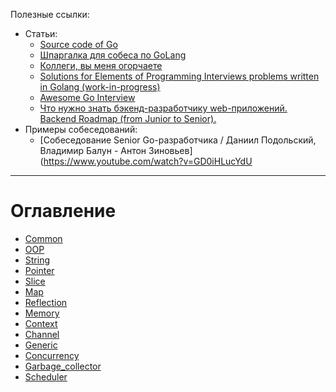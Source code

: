 Полезные ссылки:
- Статьи:
	- [Source code of Go](https://github.com/golang/go)
	- [Шпаргалка для собеса по GoLang](https://habr.com/ru/articles/758662/)
	- [Коллеги, вы меня огорчаете](https://habr.com/ru/companies/oleg-bunin/articles/521582/)
	- [Solutions for Elements of Programming Interviews problems written in Golang (work-in-progress)](https://github.com/mrekucci/epi)
	- [Awesome Go Interview ](https://awesome-go-interview.dev/)
	- [Что нужно знать бэкенд-разработчику web-приложений. Backend Roadmap (from Junior to Senior).](https://github.com/bzick/oh-my-backend)
- Примеры собеседований:
	- [Собеседование Senior Go-разработчика / Даниил Подольский, Владимир Балун - Антон Зиновьев](https://www.youtube.com/watch?v=GD0iHLucYdU

---

# Оглавление

- [Common](Common.md)
- [OOP](OOP.md)
- [String](String.md)
- [Pointer](Pointer.md)
- [Slice](Slice.md)
- [Map](Map.md)
- [Reflection](Reflection.md)
- [Memory](Memory.md)
- [Context](Context.md)
- [Channel](Channel.md)
- [Generic](Generic.md)
- [Concurrency](Concurrency.md)
- [Garbage_collector](Garbage_collector.md)
- [Scheduler](Scheduler.md)
